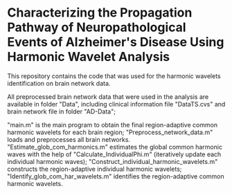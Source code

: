# Characterizing the Propagation Pathway of Neuropathological Events of Alzheimer's Disease Using Harmonic Wavelet Analysis

This repository contains the code that was used for the harmonic wavelets identification on brain network data.

All preprocessed brain network data that were used in the analysis are available in folder "Data", including clinical information file "DataTS.cvs" and brain network file in folder "AD-Data";

"main.m" is the main program to obtain the final region-adaptive common harmonic wavelets for each brain region;
"Preprocess_network_data.m" loads and preprocesses all brain networks.
"Estimate_glob_com_harmonics.m" estimates the global common harmonic waves with the help of "Calculate_IndividualPhi.m" (iteratively update each individual harmonic waves); 
"Construct_individual_harmonic_wavelets.m" constructs the region-adaptive individual harmonic wavelets;
"Identify_glob_com_har_wavelets.m" identifies the region-adaptive common harmonic wavelets.
